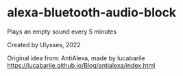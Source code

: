 # alexa-bluetooth-audio-block

Plays an empty sound every 5 minutes

Created by Ulysses, 2022

Original idea from: AntiAlexa, made by lucabarile
https://lucabarile.github.io/Blog/antialexa/index.html
